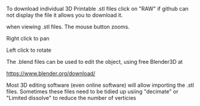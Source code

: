 


To download individual 3D Printable .stl files click on "RAW" if github can not display the file it allows you to download it.


when viewing .stl files. The mouse button zooms.

Right click to pan


Left click to rotate

The .blend files can be used to edit the object, using free Blender3D at 

https://www.blender.org/download/

Most 3D editing software (even online software) will allow importing the .stl files. Sometimes these files need to be tidied up usiing "decimate" or "Limited dissolve" to reduce the number of verticies


